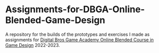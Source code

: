 # Assignments-for-DBGA-Online-Blended-Game-Design
A repository for the builds of the prototypes and exercises I made as assignments for [Digital Bros Game Academy Online Blended Course in Game Design](https://dbgameacademy.it/online-blended/) 2022-2023.
